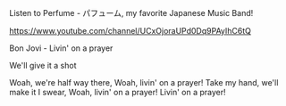 Listen to Perfume - パフューム, my favorite Japanese Music Band!

https://www.youtube.com/channel/UCxOjoraUPd0Dq9PAyIhC6tQ


Bon Jovi - Livin' on a prayer

We'll give it a shot

Woah, we're half way there,
Woah, livin' on a prayer!
Take my hand, we'll make it I swear,
Woah, livin' on a prayer!
Livin' on a prayer!
